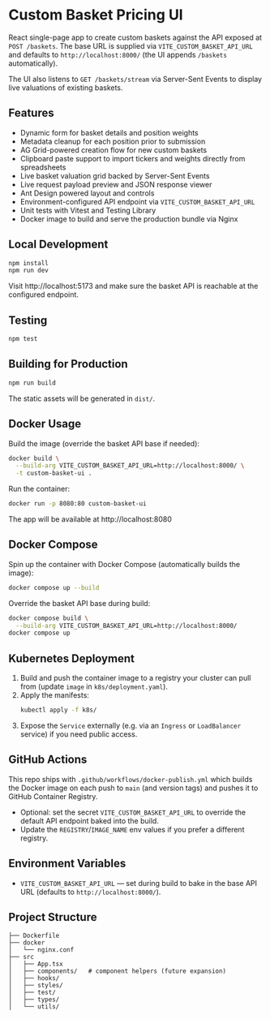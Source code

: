 # Custom Basket Pricing UI

React single-page app to create custom baskets against the API exposed at `POST /baskets`. The base URL is supplied via `VITE_CUSTOM_BASKET_API_URL` and defaults to `http://localhost:8000/` (the UI appends `/baskets` automatically).

The UI also listens to `GET /baskets/stream` via Server-Sent Events to display live valuations of existing baskets.

## Features
- Dynamic form for basket details and position weights
- Metadata cleanup for each position prior to submission
- AG Grid-powered creation flow for new custom baskets
- Clipboard paste support to import tickers and weights directly from spreadsheets
- Live basket valuation grid backed by Server-Sent Events
- Live request payload preview and JSON response viewer
- Ant Design powered layout and controls
- Environment-configured API endpoint via `VITE_CUSTOM_BASKET_API_URL`
- Unit tests with Vitest and Testing Library
- Docker image to build and serve the production bundle via Nginx

## Local Development
```bash
npm install
npm run dev
```
Visit http://localhost:5173 and make sure the basket API is reachable at the configured endpoint.

## Testing
```bash
npm test
```

## Building for Production
```bash
npm run build
```
The static assets will be generated in `dist/`.

## Docker Usage
Build the image (override the basket API base if needed):
```bash
docker build \
  --build-arg VITE_CUSTOM_BASKET_API_URL=http://localhost:8000/ \
  -t custom-basket-ui .
```

Run the container:
```bash
docker run -p 8080:80 custom-basket-ui
```

The app will be available at http://localhost:8080

## Docker Compose
Spin up the container with Docker Compose (automatically builds the image):
```bash
docker compose up --build
```

Override the basket API base during build:
```bash
docker compose build \
  --build-arg VITE_CUSTOM_BASKET_API_URL=http://localhost:8000/
docker compose up
```

## Kubernetes Deployment
1. Build and push the container image to a registry your cluster can pull from (update `image` in `k8s/deployment.yaml`).
2. Apply the manifests:
   ```bash
   kubectl apply -f k8s/
   ```
3. Expose the `Service` externally (e.g. via an `Ingress` or `LoadBalancer` service) if you need public access.

## GitHub Actions
This repo ships with `.github/workflows/docker-publish.yml` which builds the Docker image on each push to `main` (and version tags) and pushes it to GitHub Container Registry.

- Optional: set the secret `VITE_CUSTOM_BASKET_API_URL` to override the default API endpoint baked into the build.
- Update the `REGISTRY`/`IMAGE_NAME` env values if you prefer a different registry.

## Environment Variables
- `VITE_CUSTOM_BASKET_API_URL` — set during build to bake in the base API URL (defaults to `http://localhost:8000/`).

## Project Structure
```
├── Dockerfile
├── docker
│   └── nginx.conf
├── src
│   ├── App.tsx
│   ├── components/   # component helpers (future expansion)
│   ├── hooks/
│   ├── styles/
│   ├── test/
│   ├── types/
│   └── utils/
```
